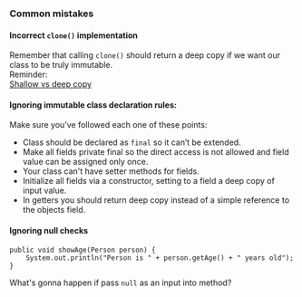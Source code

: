 ### Common mistakes

#### Incorrect `clone()` implementation
Remember that calling `clone()` should return a deep copy if we want our class to be truly immutable.  
Reminder:  
[Shallow vs deep copy](https://javaconceptoftheday.com/difference-between-shallow-copy-vs-deep-copy-in-java/)

#### Ignoring immutable class declaration rules:
Make sure you've followed each one of these points:   
* Class should be declared as `final`  so it can’t be extended.
* Make all fields private final so the direct access is not allowed and field value can be assigned only once.
* Your class can't have setter methods for fields.
* Initialize all fields via a constructor, setting to a field a deep copy of input value.
* In getters you should return deep copy instead of a simple reference to the objects field.

#### Ignoring null checks 
```
public void showAge(Person person) {
    System.out.println("Person is " + person.getAge() + " years old");
}
```
What's gonna happen if pass `null` as an input into method? 
